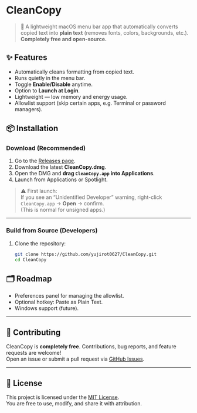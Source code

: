 # CleanCopy

> 📝 A lightweight macOS menu bar app that automatically converts copied text into **plain text** (removes fonts, colors, backgrounds, etc.).  
> **Completely free and open-source.**

## ✨ Features

- Automatically cleans formatting from copied text.
- Runs quietly in the menu bar.
- Toggle **Enable/Disable** anytime.
- Option to **Launch at Login**.
- Lightweight — low memory and energy usage.
- Allowlist support (skip certain apps, e.g. Terminal or password managers).

## 📦 Installation

### Download (Recommended)

1. Go to the [Releases page](https://github.com/yujirot0627/CleanCopy/releases).
2. Download the latest **CleanCopy.dmg**.
3. Open the DMG and **drag `CleanCopy.app` into Applications**.
4. Launch from Applications or Spotlight.

> ⚠️ First launch:  
> If you see an “Unidentified Developer” warning, right-click `CleanCopy.app` → **Open** → confirm.  
> (This is normal for unsigned apps.)

---

### Build from Source (Developers)

1. Clone the repository:
   ```bash
   git clone https://github.com/yujirot0627/CleanCopy.git
   cd CleanCopy
   ```

## 🗂 Roadmap

- Preferences panel for managing the allowlist.
- Optional hotkey: Paste as Plain Text.
- Windows support (future).

---

## 🤝 Contributing

CleanCopy is **completely free**. Contributions, bug reports, and feature requests are welcome!  
Open an issue or submit a pull request via [GitHub Issues](https://github.com/yujirot0627/CleanCopy/issues).

---

## 📄 License

This project is licensed under the [MIT License](LICENSE).  
You are free to use, modify, and share it with attribution.
